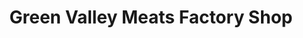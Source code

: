 ---
title: "Green Valley Meats Factory Shop"
url: /dublin/green-valley-meats-factory-shop/
shop: butcher
---
